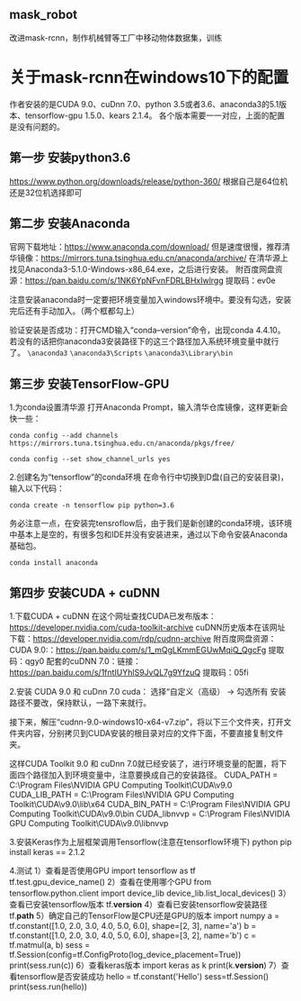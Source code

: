 ## mask_robot
改进mask-rcnn，制作机械臂等工厂中移动物体数据集，训练

# 关于mask-rcnn在windows10下的配置
作者安装的是CUDA 9.0、cuDnn 7.0、python 3.5或者3.6、anaconda3的5.1版本、tensorflow-gpu 1.5.0、kears 2.1.4。
各个版本需要一一对应，上面的配置是没有问题的。

## 第一步 安装python3.6
https://www.python.org/downloads/release/python-360/
根据自己是64位机还是32位机选择即可

## 第二步 安装Anaconda
官网下载地址：https://www.anaconda.com/download/ 
但是速度很慢，推荐清华镜像：https://mirrors.tuna.tsinghua.edu.cn/anaconda/archive/
在清华源上找见Anaconda3-5.1.0-Windows-x86_64.exe，之后进行安装。
附百度网盘资源：https://pan.baidu.com/s/1NK6YpNFvnFDRLBHxIwlrgg 提取码：ev0e

注意安装anaconda时一定要把环境变量加入windows环境中。要没有勾选，安装完后还有手动加入。（两个框都勾上）

验证安装是否成功：打开CMD输入“conda–version”命令，出现conda 4.4.10。若没有的话把你anaconda3安装路径下的这三个路径加入系统环境变量中就行了。
```\anaconda3```
```\anaconda3\Scripts```
```\anaconda3\Library\bin```


## 第三步 安装TensorFlow-GPU
1.为conda设置清华源
打开Anaconda Prompt，输入清华仓库镜像，这样更新会快一些：

```conda config --add channels https://mirrors.tuna.tsinghua.edu.cn/anaconda/pkgs/free/```

```conda config --set show_channel_urls yes```

2.创建名为“tensorflow”的conda环境
在命令行中切换到D盘(自己的安装目录)，输入以下代码：

```conda create -n tensorflow pip python=3.6```

务必注意一点，在安装完tensroflow后，由于我们是新创建的conda环境，该环境中基本上是空的，有很多包和IDE并没有安装进来，通过以下命令安装Anaconda基础包。

```conda install anaconda```

## 第四步 安装CUDA + cuDNN
1.下载CUDA + cuDNN
在这个网址查找CUDA已发布版本：https://developer.nvidia.com/cuda-toolkit-archive
cuDNN历史版本在该网址下载：https://developer.nvidia.com/rdp/cudnn-archive
附百度网盘资源：
CUDA 9.0:：https://pan.baidu.com/s/1_mQgLKmmEGUwMqiQ_QgcFg 提取码：qgy0
配套的cuDNN 7.0：链接：https://pan.baidu.com/s/1fntIUYhlS9JvQL7g9YfzuQ 提取码：05fi

2.安装 CUDA 9.0 和 cuDnn 7.0
cuda：
选择“自定义（高级）  ->  勾选所有
安装路径不要改，保持默认，一路下来就行。

接下来，解压“cudnn-9.0-windows10-x64-v7.zip”，将以下三个文件夹，打开文件夹内容，分别拷贝到CUDA安装的根目录对应的文件下面，不要直接复制文件夹。

这样CUDA Toolkit 9.0 和 cuDnn 7.0就已经安装了，进行环境变量的配置，将下面四个路径加入到环境变量中，注意要换成自己的安装路径。
CUDA_PATH = C:\Program Files\NVIDIA GPU Computing Toolkit\CUDA\v9.0
CUDA_LIB_PATH = C:\Program Files\NVIDIA GPU Computing Toolkit\CUDA\v9.0\lib\x64 
CUDA_BIN_PATH = C:\Program Files\NVIDIA GPU Computing Toolkit\CUDA\v9.0\bin
CUDA_libnvvp = C:\Program Files\NVIDIA GPU Computing Toolkit\CUDA\v9.0\libnvvp

3.安装Keras作为上层框架调用Tensorflow(注意在tensorflow环境下)
python
pip install keras == 2.1.2

4.测试
1）查看是否使用GPU
import tensorflow as tf
tf.test.gpu_device_name()
2）查看在使用哪个GPU
from tensorflow.python.client import device_lib
device_lib.list_local_devices()
3）查看已安装tensorflow版本
tf.__version__
4）查看已安装tensorflow安装路径
tf.__path__
5）确定自己的TensorFlow是CPU还是GPU的版本
import numpy
a = tf.constant([1.0, 2.0, 3.0, 4.0, 5.0, 6.0], shape=[2, 3], name='a')
b = tf.constant([1.0, 2.0, 3.0, 4.0, 5.0, 6.0], shape=[3, 2], name='b')
c = tf.matmul(a, b)
sess = tf.Session(config=tf.ConfigProto(log_device_placement=True))
print(sess.run(c))
6）查看keras版本
import keras as k
print(k.__version__)
7）查看tensorflow是否安装成功
hello = tf.constant('Hello')
sess=tf.Session()
print(sess.run(hello))
















